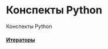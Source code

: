 # Конспекты Python
Конспекты Python


#### [Итераторы](https://github.com/dazdik/lecture_notes/blob/main/iterators/iterators.md)